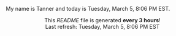 My name is Tanner and today is Tuesday, March 5, 8:06 PM EST.

<p align="center">This <i>README</i> file is generated <b>every 3 hours</b>!</br>Last refresh: Tuesday, March 5, 8:06 PM EST<br /></p>
